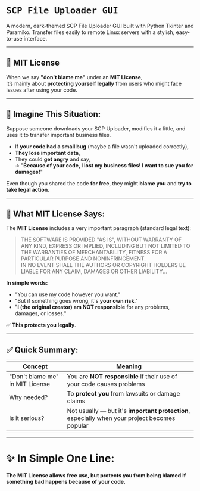 # `SCP File Uploader GUI`
A modern, dark-themed SCP File Uploader GUI built with Python Tkinter and Paramiko. Transfer files easily to remote Linux servers with a stylish, easy-to-use interface.

---

## 🚀 MIT License

When we say **"don't blame me"** under an **MIT License**,  
it’s mainly about **protecting yourself legally** from users who might face issues after using your code.

---

## 🧠 Imagine This Situation:

Suppose someone downloads your SCP Uploader, modifies it a little, and uses it to transfer important business files.

- If **your code had a small bug** (maybe a file wasn't uploaded correctly),
- **They lose important data**,
- They could **get angry** and say,  
  ➔ "**Because of your code, I lost my business files! I want to sue you for damages!**"

Even though you shared the code **for free**, they might **blame you** and **try to take legal action**.

---

## 🎯 What MIT License Says:

The **MIT License** includes a very important paragraph (standard legal text):

> THE SOFTWARE IS PROVIDED "AS IS", WITHOUT WARRANTY OF ANY KIND, EXPRESS OR IMPLIED, INCLUDING BUT NOT LIMITED TO THE WARRANTIES OF MERCHANTABILITY, FITNESS FOR A PARTICULAR PURPOSE AND NONINFRINGEMENT.  
> IN NO EVENT SHALL THE AUTHORS OR COPYRIGHT HOLDERS BE LIABLE FOR ANY CLAIM, DAMAGES OR OTHER LIABILITY...

**In simple words:**  
- "You can use my code however you want."  
- "But if something goes wrong, it's **your own risk**."
- "**I (the original creator) am NOT responsible** for any problems, damages, or losses."

✅ **This protects you legally**.

---

## ✅ Quick Summary:

| Concept | Meaning |
|---|---|
| "Don't blame me" in MIT License | You are **NOT responsible** if their use of your code causes problems |
| Why needed? | To **protect you** from lawsuits or damage claims |
| Is it serious? | Not usually — but it's **important protection**, especially when your project becomes popular |

---

# ✨ In Simple One Line:

**The MIT License allows free use, but protects you from being blamed if something bad happens because of your code.**
